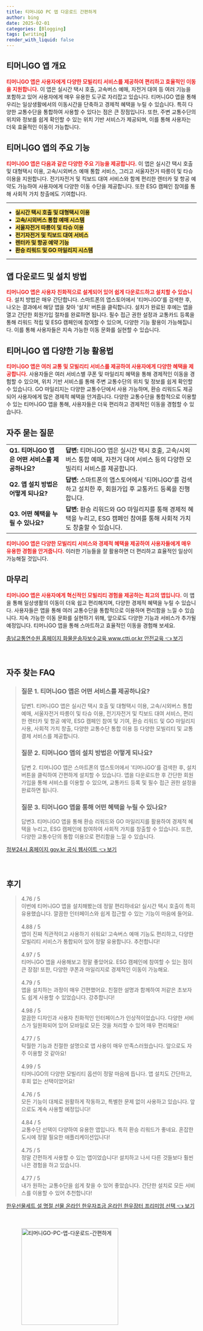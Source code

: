 ```yaml
---
title: 티머니GO PC 앱 다운로드 간편하게
author: bing
date: 2025-02-01
categories: [Blogging]
tags: [writing]
render_with_liquid: false
---
```



<h2 id='티머니GO앱개요'>티머니GO 앱 개요</h2>

<p><b><span style="color: #ee2323;">티머니GO 앱은 사용자에게 다양한 모빌리티 서비스를 제공하여 편리하고 효율적인 이동을 지원합니다.</span></b> 이 앱은 실시간 택시 호출, 고속버스 예매, 자전거 대여 등 여러 기능을 포함하고 있어 사용자에게 매우 유용한 도구로 자리잡고 있습니다. 티머니GO 앱을 통해 우리는 일상생활에서의 이동시간을 단축하고 경제적 혜택을 누릴 수 있습니다. 특히 다양한 교통수단을 통합하여 사용할 수 있다는 점은 큰 장점입니다. 또한, 주변 교통수단의 위치와 정보를 쉽게 확인할 수 있는 위치 기반 서비스가 제공되며, 이를 통해 사용자는 더욱 효율적인 이동이 가능합니다.</p>

<h2 id='주요기능'>티머니GO 앱의 주요 기능</h2>

<p><b><span style="color: #ee2323;">티머니GO 앱은 다음과 같은 다양한 주요 기능을 제공합니다.</span></b> 이 앱은 실시간 택시 호출 및 대형택시 이용, 고속/시외버스 예매 통합 서비스, 그리고 서울자전거 따릉이 및 타슈 이용을 지원합니다. 전기자전거 및 킥보드 대여 서비스와 함께 편리한 렌터카 및 항공 예약도 가능하여 사용자에게 다양한 이동 수단을 제공합니다. 또한 ESG 캠페인 참여를 통해 사회적 가치 창출에도 기여합니다.</p>

<hr />

<ul>
    <li><b><span style="background-color: #ffe066;">실시간 택시 호출 및 대형택시 이용</span></b></li>
    <li><b><span style="background-color: #ffe066;">고속/시외버스 통합 예매 시스템</span></b></li>
    <li><b><span style="background-color: #ffe066;">서울자전거 따릉이 및 타슈 이용</span></b></li>
    <li><b><span style="background-color: #ffe066;">전기자전거 및 킥보드 대여 서비스</span></b></li>
    <li><b><span style="background-color: #ffe066;">렌터카 및 항공 예약 기능</span></b></li>
    <li><b><span style="background-color: #ffe066;">환승 리워드 및 GO 마일리지 시스템</span></b></li>
</ul>

<hr />

<h2 id='앱다운로드및설치'>앱 다운로드 및 설치 방법</h2>

<p><b><span style="color: #ee2323;">티머니GO 앱은 사용자 친화적으로 설계되어 있어 쉽게 다운로드하고 설치할 수 있습니다.</span></b> 설치 방법은 매우 간단합니다. 스마트폰의 앱스토어에서 '티머니GO'를 검색한 후, 나오는 결과에서 해당 앱을 찾아 '설치' 버튼을 클릭합니다. 설치가 완료된 후에는 앱을 열고 간단한 회원가입 절차를 완료하면 됩니다. 필수 접근 권한 설정과 교통카드 등록을 통해 리워드 적립 및 ESG 캠페인에 참여할 수 있으며, 다양한 기능 활용이 가능해집니다. 이를 통해 사용자들은 지속 가능한 이동 문화를 실현할 수 있습니다.</p>

<h2 id='다양한기능활용법'>티머니GO 앱 다양한 기능 활용법</h2>

<p><b><span style="color: #ee2323;">티머니GO 앱은 여러 교통 및 모빌리티 서비스를 제공하여 사용자에게 다양한 혜택을 제공합니다.</span></b> 사용자들은 여러 서비스별 쿠폰 및 마일리지 혜택을 통해 경제적인 이동을 경험할 수 있으며, 위치 기반 서비스를 통해 주변 교통수단의 위치 및 정보를 쉽게 확인할 수 있습니다. GO 마일리지는 다양한 교통수단에서 사용 가능하며, 환승 리워드도 제공되어 사용자에게 많은 경제적 혜택을 안겨줍니다. 다양한 교통수단을 통합적으로 이용할 수 있는 티머니GO 앱을 통해, 사용자들은 더욱 편리하고 경제적인 이동을 경험할 수 있습니다.</p>

<h2 id='자주묻는질문'>자주 묻는 질문</h2>

<table>
    <tr>
        <td><b>Q1. 티머니GO 앱은 어떤 서비스를 제공하나요?</b></td>
        <td><b>답변:</b> 티머니GO 앱은 실시간 택시 호출, 고속/시외버스 통합 예매, 자전거 대여 서비스 등의 다양한 모빌리티 서비스를 제공합니다.</td>
    </tr>
    <tr>
        <td><b>Q2. 앱 설치 방법은 어떻게 되나요?</b></td>
        <td><b>답변:</b> 스마트폰의 앱스토어에서 '티머니GO'를 검색하고 설치한 후, 회원가입 후 교통카드 등록을 진행합니다.</td>
    </tr>
    <tr>
        <td><b>Q3. 어떤 혜택을 누릴 수 있나요?</b></td>
        <td><b>답변:</b> 환승 리워드와 GO 마일리지를 통해 경제적 혜택을 누리고, ESG 캠페인 참여를 통해 사회적 가치도 창출할 수 있습니다.</td>
    </tr>
</table>

<p><b><span style="color: #ee2323;">티머니GO 앱은 다양한 모빌리티 서비스와 경제적 혜택을 제공하여 사용자들에게 매우 유용한 경험을 안겨줍니다.</span></b> 이러한 기능들을 잘 활용하면 더 편리하고 효율적인 일상이 가능해질 것입니다.</p>

<h2 id='마무리'>마무리</h2>

<p><b><span style="color: #ee2323;">티머니GO 앱은 사용자에게 혁신적인 모빌리티 경험을 제공하는 최고의 앱입니다.</span></b> 이 앱을 통해 일상생활의 이동이 더욱 쉽고 편리해지며, 다양한 경제적 혜택을 누릴 수 있습니다. 사용자들은 앱을 통해 여러 교통수단을 통합적으로 이용하며 편리함을 느낄 수 있습니다. 지속 가능한 이동 문화를 실현하기 위해, 앞으로도 다양한 기능과 서비스가 추가될 예정입니다. 티머니GO 앱을 통해 스마트하고 효율적인 이동을 경험해 보세요.</p>


<p><a class="click-button" title="충남교통연수원 홈페이지 화물운송자보수교육 www.ctti.or.kr 안전교육" href="https://somered.github.io/posts/%EC%B6%A9%EB%82%A8%EA%B5%90%ED%86%B5%EC%97%B0%EC%88%98%EC%9B%90-%ED%99%88%ED%8E%98%EC%9D%B4%EC%A7%80-%ED%99%94%EB%AC%BC%EC%9A%B4%EC%86%A1%EC%9E%90%EB%B3%B4%EC%88%98%EA%B5%90%EC%9C%A1-www.ctti.or.kr-%EC%95%88%EC%A0%84%EA%B5%90%EC%9C%A1/" rel="dofollow">충남교통연수원 홈페이지 화물운송자보수교육 www.ctti.or.kr 안전교육 👈 보기</a></p><br>
<h2 id='자주_찾는_FAQ'>자주 찾는 FAQ</h2>
<div itemscope="" itemtype="https://schema.org/FAQPage">
<blockquote>
<div itemscope="" itemprop="mainEntity" itemtype="https://schema.org/Question">
<h3 itemprop="name">질문 1. 티머니GO 앱은 어떤 서비스를 제공하나요?</h3>
<div itemscope="" itemprop="acceptedAnswer" itemtype="https://schema.org/Answer">
<span itemprop="text">
<p>답변1. 티머니GO 앱은 실시간 택시 호출 및 대형택시 이용, 고속/시외버스 통합 예매, 서울자전거 따릉이 및 타슈 이용, 전기자전거 및 킥보드 대여 서비스, 편리한 렌터카 및 항공 예약, ESG 캠페인 참여 및 기여, 환승 리워드 및 GO 마일리지 사용, 사회적 가치 창출, 다양한 교통수단 통합 이용 등 다양한 모빌리티 및 교통 결제 서비스를 제공합니다.</p>
</span>
</div>
</div>
<div itemscope="" itemprop="mainEntity" itemtype="https://schema.org/Question">
<h3 itemprop="name">질문 2. 티머니GO 앱의 설치 방법은 어떻게 되나요?</h3>
<div itemscope="" itemprop="acceptedAnswer" itemtype="https://schema.org/Answer">
<span itemprop="text">
<p>답변 2. 티머니GO 앱은 스마트폰의 앱스토어에서 '티머니GO'를 검색한 후, 설치 버튼을 클릭하여 간편하게 설치할 수 있습니다. 앱을 다운로드한 후 간단한 회원가입을 통해 서비스를 이용할 수 있으며, 교통카드 등록 및 필수 접근 권한 설정을 완료하면 됩니다.</p>
</span>
</div>
</div>
<div itemscope="" itemprop="mainEntity" itemtype="https://schema.org/Question">
<h3 itemprop="name">질문 3. 티머니GO 앱을 통해 어떤 혜택을 누릴 수 있나요?</h3>
<div itemscope="" itemprop="acceptedAnswer" itemtype="https://schema.org/Answer">
<span itemprop="text">
<p>답변3. 티머니GO 앱을 통해 환승 리워드와 GO 마일리지를 활용하여 경제적 혜택을 누리고, ESG 캠페인에 참여하여 사회적 가치를 창출할 수 있습니다. 또한, 다양한 교통수단의 통합 이용으로 편리함을 느낄 수 있습니다.</p>
</span>
</div>
</div>
</blockquote>
</div>
<p><a class="click-button" title="정부24시 홈페이지 gov.kr 공식 웹사이트" href="https://somered.github.io/posts/%EC%A0%95%EB%B6%8024%EC%8B%9C-%ED%99%88%ED%8E%98%EC%9D%B4%EC%A7%80-gov.kr-%EA%B3%B5%EC%8B%9D-%EC%9B%B9%EC%82%AC%EC%9D%B4%ED%8A%B8/" rel="dofollow">정부24시 홈페이지 gov.kr 공식 웹사이트 👈 보기</a></p><br>
<h2 id='후기'>후기</h2>
<div itemscope itemtype="https://schema.org/Product">
  <blockquote>
  <div itemprop="review" itemscope itemtype="https://schema.org/Review">
      <div itemprop="reviewRating" itemscope itemtype="https://schema.org/Rating"> <span itemprop="ratingValue">4.76</span> / <span itemprop="bestRating">5</span> </div>
      <span itemprop="reviewBody">이번에 티머니GO 앱을 설치해봤는데 정말 편리하네요! 실시간 택시 호출이 특히 유용했습니다. 깔끔한 인터페이스와 쉽게 접근할 수 있는 기능이 마음에 들어요.</span>
  </div>
  <br>
  <div itemprop="review" itemscope itemtype="https://schema.org/Review">
      <div itemprop="reviewRating" itemscope itemtype="https://schema.org/Rating"> <span itemprop="ratingValue">4.88</span> / <span itemprop="bestRating">5</span> </div>
      <span itemprop="reviewBody">앱이 진짜 직관적이고 사용하기 쉬워요! 고속버스 예매 기능도 편리하고, 다양한 모빌리티 서비스가 통합되어 있어 정말 유용합니다. 추천합니다!</span>
  </div>
  <br>
  <div itemprop="review" itemscope itemtype="https://schema.org/Review">
      <div itemprop="reviewRating" itemscope itemtype="https://schema.org/Rating"> <span itemprop="ratingValue">4.97</span> / <span itemprop="bestRating">5</span> </div>
      <span itemprop="reviewBody">티머니GO 앱을 사용해보고 정말 좋았어요. ESG 캠페인에 참여할 수 있는 점이 큰 장점! 또한, 다양한 쿠폰과 마일리지로 경제적인 이동이 가능해요.</span>
  </div>
  <br>
  <div itemprop="review" itemscope itemtype="https://schema.org/Review">
      <div itemprop="reviewRating" itemscope itemtype="https://schema.org/Rating"> <span itemprop="ratingValue">4.79</span> / <span itemprop="bestRating">5</span> </div>
      <span itemprop="reviewBody">앱을 설치하는 과정이 매우 간편했어요. 친절한 설명과 함께하여 저같은 초보자도 쉽게 사용할 수 있었습니다. 강추합니다!</span>
  </div>
  <br>
  <div itemprop="review" itemscope itemtype="https://schema.org/Review">
      <div itemprop="reviewRating" itemscope itemtype="https://schema.org/Rating"> <span itemprop="ratingValue">4.98</span> / <span itemprop="bestRating">5</span> </div>
      <span itemprop="reviewBody">깔끔한 디자인과 사용자 친화적인 인터페이스가 인상적이었습니다. 다양한 서비스가 일원화되어 있어 모바일로 모든 것을 처리할 수 있어 매우 편리해요!</span>
  </div>
  <br>
  <div itemprop="review" itemscope itemtype="https://schema.org/Review">
      <div itemprop="reviewRating" itemscope itemtype="https://schema.org/Rating"> <span itemprop="ratingValue">4.77</span> / <span itemprop="bestRating">5</span> </div>
      <span itemprop="reviewBody">탁월한 기능과 친절한 설명으로 앱 사용이 매우 만족스러웠습니다. 앞으로도 자주 이용할 것 같아요!</span>
  </div>
  <br>
  <div itemprop="review" itemscope itemtype="https://schema.org/Review">
      <div itemprop="reviewRating" itemscope itemtype="https://schema.org/Rating"> <span itemprop="ratingValue">4.99</span> / <span itemprop="bestRating">5</span> </div>
      <span itemprop="reviewBody">티머니GO의 다양한 모빌리티 옵션이 정말 마음에 듭니다. 앱 설치도 간단하고, 후회 없는 선택이었어요!</span>
  </div>
  <br>
  <div itemprop="review" itemscope itemtype="https://schema.org/Review">
      <div itemprop="reviewRating" itemscope itemtype="https://schema.org/Rating"> <span itemprop="ratingValue">4.76</span> / <span itemprop="bestRating">5</span> </div>
      <span itemprop="reviewBody">모든 기능이 대체로 원활하게 작동하고, 특별한 문제 없이 사용하고 있습니다. 앞으로도 계속 사용할 예정입니다!</span>
  </div>
  <br>
  <div itemprop="review" itemscope itemtype="https://schema.org/Review">
      <div itemprop="reviewRating" itemscope itemtype="https://schema.org/Rating"> <span itemprop="ratingValue">4.84</span> / <span itemprop="bestRating">5</span> </div>
      <span itemprop="reviewBody">교통수단 선택이 다양하여 유용한 앱입니다. 특히 환승 리워드가 좋네요. 혼잡한 도시에 정말 필요한 애플리케이션입니다!</span>
  </div>
  <br>
  <div itemprop="review" itemscope itemtype="https://schema.org/Review">
      <div itemprop="reviewRating" itemscope itemtype="https://schema.org/Rating"> <span itemprop="ratingValue">4.75</span> / <span itemprop="bestRating">5</span> </div>
      <span itemprop="reviewBody">정말 간편하게 사용할 수 있는 앱이었습니다! 설치하고 나서 다른 것들보다 훨씬 나은 경험을 하고 있습니다.</span>
  </div>
  <br>
  <div itemprop="review" itemscope itemtype="https://schema.org/Review">
      <div itemprop="reviewRating" itemscope itemtype="https://schema.org/Rating"> <span itemprop="ratingValue">4.77</span> / <span itemprop="bestRating">5</span> </div>
      <span itemprop="reviewBody">내가 원하는 교통수단을 쉽게 찾을 수 있어 좋았습니다. 간단한 설치로 모든 서비스를 이용할 수 있어 추천합니다!</span>
  </div>
  </blockquote>
</div>
<p><a class="click-button" title="한우선물세트 설 명절 선물 온라인 한우자조금 온라인 한우장터 프리미엄 선택" href="https://somered.github.io/posts/%ED%95%9C%EC%9A%B0%EC%84%A0%EB%AC%BC%EC%84%B8%ED%8A%B8-%EC%84%A4-%EB%AA%85%EC%A0%88-%EC%84%A0%EB%AC%BC-%EC%98%A8%EB%9D%BC%EC%9D%B8-%ED%95%9C%EC%9A%B0%EC%9E%90%EC%A1%B0%EA%B8%88-%EC%98%A8%EB%9D%BC%EC%9D%B8-%ED%95%9C%EC%9A%B0%EC%9E%A5%ED%84%B0-%ED%94%84%EB%A6%AC%EB%AF%B8%EC%97%84-%EC%84%A0%ED%83%9D/" rel="dofollow">한우선물세트 설 명절 선물 온라인 한우자조금 온라인 한우장터 프리미엄 선택 👈 보기</a></p><br>
<figure class="image"><img src="https://somered.github.io/assets/img/thumbnail/티머니GO-PC-앱-다운로드-간편하게.webp" alt="티머니GO-PC-앱-다운로드-간편하게" width="256" height="256"></figure>
